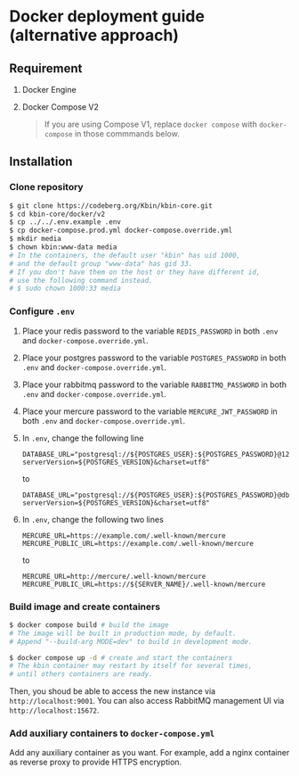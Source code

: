 # Docker deployment guide (alternative approach)

## Requirement

1. Docker Engine
2. Docker Compose V2

    > If you are using Compose V1, replace `docker compose` with `docker-compose` in those commmands below.

## Installation

### Clone repository

```bash
$ git clone https://codeberg.org/Kbin/kbin-core.git
$ cd kbin-core/docker/v2
$ cp ../../.env.example .env
$ cp docker-compose.prod.yml docker-compose.override.yml
$ mkdir media
$ chown kbin:www-data media
# In the containers, the default user "kbin" has uid 1000,
# and the default group "www-data" has gid 33.
# If you don't have them on the host or they have different id,
# use the following command instead.
# $ sudo chown 1000:33 media
```

### Configure `.env`

1. Place your redis password to the variable `REDIS_PASSWORD` in both `.env` and `docker-compose.override.yml`.
2. Place your postgres password to the variable `POSTGRES_PASSWORD` in both `.env` and `docker-compose.override.yml`.
3. Place your rabbitmq password to the variable `RABBITMQ_PASSWORD` in both `.env` and `docker-compose.override.yml`.
4. Place your mercure password to the variable `MERCURE_JWT_PASSWORD` in both `.env` and `docker-compose.override.yml`.
5. In `.env`, change the following line

    ```env
    DATABASE_URL="postgresql://${POSTGRES_USER}:${POSTGRES_PASSWORD}@127.0.0.1:5432/${POSTGRES_DB}?serverVersion=${POSTGRES_VERSION}&charset=utf8"
    ```

    to

    ```env
    DATABASE_URL="postgresql://${POSTGRES_USER}:${POSTGRES_PASSWORD}@db:5432/${POSTGRES_DB}?serverVersion=${POSTGRES_VERSION}&charset=utf8"
    ```

6. In `.env`, change the following two lines

    ```env
    MERCURE_URL=https://example.com/.well-known/mercure
    MERCURE_PUBLIC_URL=https://example.com/.well-known/mercure
    ```

    to

    ```env
    MERCURE_URL=http://mercure/.well-known/mercure
    MERCURE_PUBLIC_URL=https://${SERVER_NAME}/.well-known/mercure
    ```

### Build image and create containers

```bash
$ docker compose build # build the image
# The image will be built in production mode, by default.
# Append "--build-arg MODE=dev" to build in development mode.

$ docker compose up -d # create and start the containers
# The kbin container may restart by itself for several times,
# until others containers are ready.
```

Then, you shoud be able to access the new instance via `http://localhost:9001`. You can also access RabbitMQ management UI via `http://localhost:15672`.

### Add auxiliary containers to `docker-compose.yml`

Add any auxiliary container as you want. For example, add a nginx container as reverse proxy to provide HTTPS encryption.
